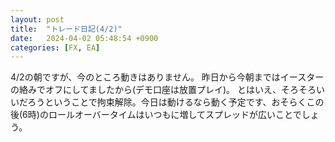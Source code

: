 ```yaml
---
layout: post
title:  "トレード日記(4/2)"
date:   2024-04-02 05:48:54 +0900
categories: [FX, EA]
---
```

4/2の朝ですが、今のところ動きはありません。
昨日から今朝まではイースターの絡みでオフにしてましたから(デモ口座は放置プレイ)。
とはいえ、そろそろいいだろうということで拘束解除。今日は動けるなら動く予定です、おそらくこの後(6時)のロールオーバータイムはいつもに増してスプレッドが広いことでしょう。

